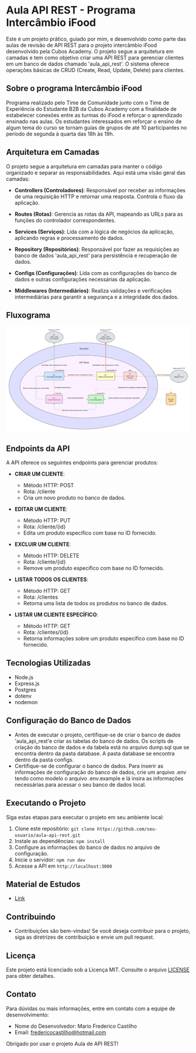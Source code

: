 
# Aula API REST -  Programa Intercâmbio iFood

Este é um projeto prático, guiado por mim, e desenvolvido como parte das aulas de revisão de API REST para o projeto intercâmbio iFood desenvolvido pela Cubos Academy. O projeto segue a arquitetura em camadas e tem como objetivo criar uma API REST para gerenciar clientes em um banco de dados chamado 'aula_api_rest'. O sistema oferece operações básicas de CRUD (Create, Read, Update, Delete) para clientes.

## Sobre o programa Intercâmbio iFood

Programa realizado pelo Time de Comunidade junto com o Time de Experiência do Estudante B2B da Cubos Academy com a finalidade de estabelecer conexões entre as turmas do iFood e reforçar o aprendizado ensinado nas aulas. Os estudantes interessados em reforçar o ensino de algum tema do curso se tornam guias de grupos de até 10 participantes no período de segunda à quarta das 18h às 19h.  

## Arquitetura em Camadas

O projeto segue a arquitetura em camadas para manter o código organizado e separar as responsabilidades. Aqui está uma visão geral das camadas:

- **Controllers (Controladores)**: Responsável por receber as informações de uma requisição HTTP e retornar uma resposta. Controla o fluxo da aplicação.

- **Routes (Rotas)**: Gerencia as rotas da API, mapeando as URLs para as funções do controlador correspondentes.

- **Services (Serviços)**: Lida com a lógica de negócios da aplicação, aplicando regras e processamento de dados.

- **Repository (Repositórios)**: Responsável por fazer as requisições ao banco de dados 'aula_api_rest' para persistência e recuperação de dados.

- **Configs (Configurações)**: Lida com as configurações do banco de dados e outras configurações necessárias da aplicação.

- **Middlewares (Intermediários)**: Realiza validações e verificações intermediárias para garantir a segurança e a integridade dos dados.

## Fluxograma
  ![Minha Imagem](https://github.com/mfcastilho/aula-api-rest/blob/master/docs/fluxo-arquitetura-em-camadas.png)


## Endpoints da API

A API oferece os seguintes endpoints para gerenciar produtos:

- **CRIAR UM CLIENTE**: 
  - Método HTTP: POST
  - Rota: /cliente
  - Cria um novo produto no banco de dados.

- **EDITAR UM CLIENTE**: 
  - Método HTTP: PUT
  - Rota: /cliente/{id}
  - Edita um produto específico com base no ID fornecido.

- **EXCLUIR UM CLIENTE**: 
  - Método HTTP: DELETE
  - Rota: /cliente/{id}
  - Remove um produto específico com base no ID fornecido.

- **LISTAR TODOS OS CLIENTES**:
  - Método HTTP: GET
  - Rota: /clientes
  - Retorna uma lista de todos os produtos no banco de dados.

- **LISTAR UM CLIENTE ESPECÍFICO**:
  - Método HTTP: GET
  - Rota: /clientes/{id}
  - Retorna informações sobre um produto específico com base no ID fornecido.

## Tecnologias Utilizadas

- Node.js
- Express.js
- Postgres
- dotenv
- nodemon

## Configuração do Banco de Dados

- Antes de executar o projeto, certifique-se de criar o banco de dados 'aula_api_rest'e criar as tabelas do banco de dados. Os scripts de criação do banco de dados e da tabela está no arquivo dump.sql que se encontra dentro da pasta database. A pasta database se encontra dentro da pasta configs.
- Certifique-se de configurar o banco de dados. Para inserir as informações de configuração do banco de dados, crie um arquivo .env tendo como modelo o arquivo .env.example e lá insira as informações necessárias para acessar o seu banco de dados local.

## Executando o Projeto

Siga estas etapas para executar o projeto em seu ambiente local:

1. Clone este repositório: `git clone https://github.com/seu-usuario/aula-api-rest.git`
2. Instale as dependências: `npm install`
3. Configure as informações do banco de dados no arquivo de configuração.
4. Inicie o servidor: `npm run dev`
5. Acesse a API em `http://localhost:3000`


## Material de Estudos
- <a href="https://mf-programacao.notion.site/API-REST-2e64be29aa3f43218757bd8c6e1474f0?pvs=25">Link</a>

## Contribuindo

- Contribuições são bem-vindas! Se você deseja contribuir para o projeto, siga as diretrizes de contribuição e envie um pull request.

## Licença

Este projeto está licenciado sob a Licença MIT. Consulte o arquivo [LICENSE](https://github.com/mfcastilho/aula-api-rest/blob/master/LICENSE) para obter detalhes.

## Contato

Para dúvidas ou mais informações, entre em contato com a equipe de desenvolvimento:

- Nome do Desenvolvedor: Mario Frederico Castilho
- Email: fredericocastilho@hotmail.com

Obrigado por usar o projeto Aula de API REST!

